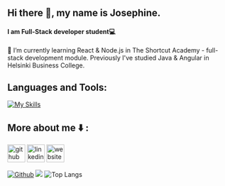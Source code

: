 ## Hi there 👋, my name is Josephine.
#### I am Full-Stack developer student:computer:
🌱 I’m currently learning React & Node.js in The Shortcut Academy - full-stack development module. 
Previously I've studied Java & Angular in Helsinki Business College.
## Languages and Tools:

[![My Skills](https://skillicons.dev/icons?i=javascript,react,angular,java,spring,nodejs,html,css,bootstrap,git,azure,heroku,netlify,illustrator&theme=light)](https://skillicons.dev)

<!-- <p align="left"> 
<a href="https://www.java.com" target="_blank" rel="noreferrer">
<img src="https://raw.githubusercontent.com/devicons/devicon/master/icons/java/java-original.svg" alt="java" width="40" height="40"/> 
</a> 
 
<a href="https://www.javascript.com/" target="_blank" rel="noreferrer"> 
<img src="https://raw.githubusercontent.com/devicons/devicon/master/icons/javascript/javascript-original.svg" alt="javascript" width="40" height="40"/> 
</a>  
 
<a href="https://spring.io/" target="_blank" rel="noreferrer"> 
<img src="https://www.vectorlogo.zone/logos/springio/springio-icon.svg" alt="spring" width="40" height="40"/>  
</a> 
 
<a href="https://angular.io" target="_blank" rel="noreferrer"> 
<img src="https://angular.io/assets/images/logos/angular/angular.svg" alt="angular" width="40" height="40"/> 
</a> 

 
<a href="https://getbootstrap.com" target="_blank" rel="noreferrer">  
<img src="https://raw.githubusercontent.com/devicons/devicon/master/icons/bootstrap/bootstrap-plain-wordmark.svg" alt="bootstrap" width="40" height="40"/> 
</a> 
  
<a href="https://www.w3schools.com/html/" target="_blank" rel="noreferrer"> 
<img src="https://raw.githubusercontent.com/devicons/devicon/master/icons/html5/html5-original-wordmark.svg" alt="html5" width="40" height="40"/> 
</a> 
 
<a href="https://www.w3schools.com/css/" target="_blank" rel="noreferrer"> 
<img src="https://raw.githubusercontent.com/devicons/devicon/master/icons/css3/css3-original-wordmark.svg" alt="css3" width="40" height="40"/> 
</a> 
 
<a href="https://git-scm.com/" target="_blank" rel="noreferrer"> 
<img src="https://www.vectorlogo.zone/logos/git-scm/git-scm-icon.svg" alt="git" width="40" height="40"/> 
</a> 
  
<a href="https://azure.microsoft.com/en-in/" target="_blank" rel="noreferrer"> 
<img src="https://www.vectorlogo.zone/logos/microsoft_azure/microsoft_azure-icon.svg" alt="azure" width="40" height="40"/> 
</a>
 
<a href="https://heroku.com" target="_blank" rel="noreferrer"> 
<img src="https://www.vectorlogo.zone/logos/heroku/heroku-icon.svg" alt="heroku" width="40" height="40"/> 
</a> 

 
<a href="https://www.adobe.com/in/products/illustrator.html" target="_blank" rel="noreferrer"> 
<img src="https://www.vectorlogo.zone/logos/adobe_illustrator/adobe_illustrator-icon.svg" alt="illustrator" width="40" height="40"/> 
</a>  
 
</p> -->


## More about me :arrow_down: : 
[<img src='https://cdn.jsdelivr.net/npm/simple-icons@3.0.1/icons/github.svg' alt='github' height='40'>](https://github.com/JoeClos)  [<img src='https://cdn.jsdelivr.net/npm/simple-icons@3.0.1/icons/linkedin.svg' alt='linkedin' height='40'>](https://www.linkedin.com/in/josephine-closan/)  [<img src='https://cdn.jsdelivr.net/npm/simple-icons@3.0.1/icons/icloud.svg' alt='website' height='40'>](https://joeclos.github.io/)  

[![Github](https://img.shields.io/github/followers/JoeClos?label=Follow&style=social)](https://github.com/JoeClos)
![](https://visitor-badge.laobi.icu/badge?page_id=JoeClos.JoeClos)
![Top Langs](https://github-readme-stats.vercel.app/api/top-langs/?username=JoeClos&theme=tokyonight)




 






